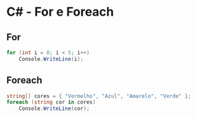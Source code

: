 # C# - For e Foreach

## For

~~~csharp
for (int i = 0; i < 5; i++)
    Console.WriteLine(i);
~~~

## Foreach

~~~csharp
string[] cores = { "Vermelho", "Azul", "Amarelo", "Verde" };
foreach (string cor in cores)
    Console.WriteLine(cor);
~~~
